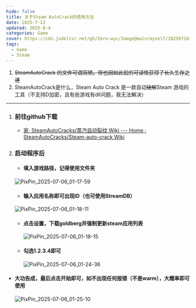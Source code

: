 ```yaml
---
hide: false
title: 关于Steam AutoCrack的使用方法
date: 2025-7-13
updated: 2025-8-4
categories: Game
cover: https://cdn.jsdelivr.net/gh/Zero-wyc/Image@main/myself/20250718181000904.png
tags:
  - Game
  - Steam
---
```

1. ~~SteamAutoCrack 的文件可谓简陋，但也因如此般的可读性获得了长久生存之道~~
2. SteamAutoCrack是什么，Steam Auto Crack 是一款自动~~破解~~Steam 游戏的工具（不支持D加密，且有些游戏有dll问题，我无法解决）

---

<!-- more -->

1. ### 前往github下载

   - [家· SteamAutoCracks/蒸汽自动裂纹 Wiki --- Home · SteamAutoCracks/Steam-auto-crack Wiki](https://github.com/SteamAutoCracks/Steam-auto-crack/wiki)

2. ### 启动程序后

   - #### 填入游戏路径，记得使用文件夹

   <img src="https://cdn.jsdelivr.net/gh/Zero-wyc/Image@main/myself/20250718181000904.png" alt="PixPin_2025-07-06_01-17-59"  />

   - #### 输入应用名称即可出现ID（也可使用StreamDB）

   ![PixPin_2025-07-06_01-18-11](https://cdn.jsdelivr.net/gh/Zero-wyc/Image@main/myself/20250718181002892.png)

   - #### 点击设置，下载goldberg并强制更新steam应用列表

     ![PixPin_2025-07-06_01-18-15](https://cdn.jsdelivr.net/gh/Zero-wyc/Image@main/myself/20250718181006226.png)

   - #### 勾选1.2.3.4即可

     ![PixPin_2025-07-06_01-24-36](https://cdn.jsdelivr.net/gh/Zero-wyc/Image@main/myself/20250718181007974.png)

- #### 大功告成，最后点击开始即可，如不出现任何报错（不是warm），大概率即可使用

  ![PixPin_2025-07-06_01-25-10](https://cdn.jsdelivr.net/gh/Zero-wyc/Image@main/myself/20250718181010138.png)
